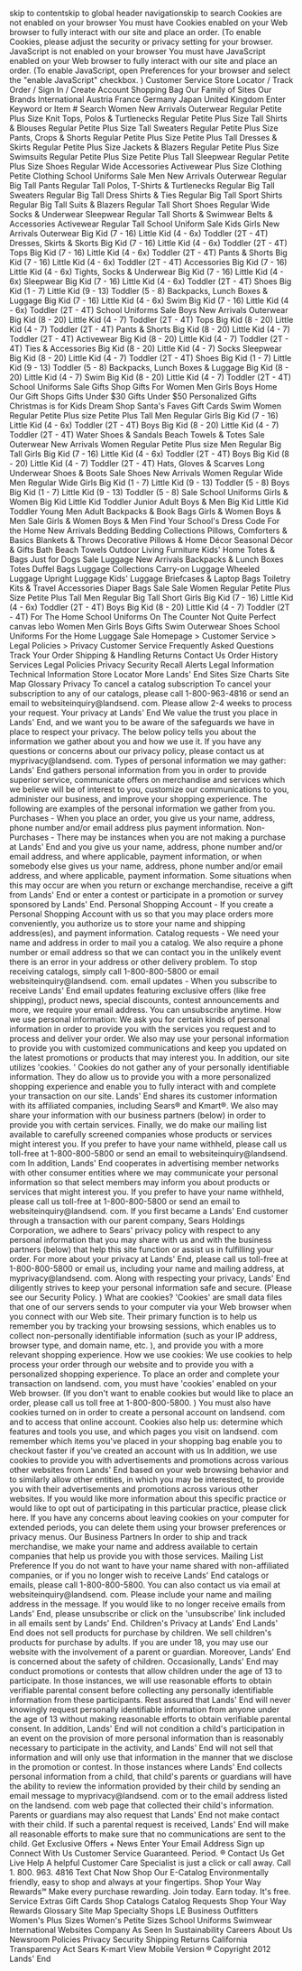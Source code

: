 skip to contentskip to global header navigationskip to search Cookies are not enabled on your browser You must have Cookies enabled on your Web browser to fully interact with our site and place an order. (To enable Cookies, please adjust the security or privacy setting for your browser. JavaScript is not enabled on your browser You must have JavaScript enabled on your Web browser to fully interact with our site and place an order. (To enable JavaScript, open Preferences for your browser and select the "enable JavaScript" checkbox. ) Customer Service Store Locator / Track Order / Sign In / Create Account Shopping Bag Our Family of Sites Our Brands International Austria France Germany Japan United Kingdom Enter Keyword or Item # Search Women New Arrivals Outerwear Regular Petite Plus Size Knit Tops, Polos & Turtlenecks Regular Petite Plus Size Tall Shirts & Blouses Regular Petite Plus Size Tall Sweaters Regular Petite Plus Size Pants, Crops & Shorts Regular Petite Plus Size Petite Plus Tall Dresses & Skirts Regular Petite Plus Size Jackets & Blazers Regular Petite Plus Size Swimsuits Regular Petite Plus Size Petite Plus Tall Sleepwear Regular Petite Plus Size Shoes Regular Wide Accessories Activewear Plus Size Clothing Petite Clothing School Uniforms Sale Men New Arrivals Outerwear Regular Big Tall Pants Regular Tall Polos, T-Shirts & Turtlenecks Regular Big Tall Sweaters Regular Big Tall Dress Shirts & Ties Regular Big Tall Sport Shirts Regular Big Tall Suits & Blazers Regular Tall Short Shoes Regular Wide Socks & Underwear Sleepwear Regular Tall Shorts & Swimwear Belts & Accessories Activewear Regular Tall School Uniform Sale Kids Girls New Arrivals Outerwear Big Kid (7 - 16) Little Kid (4 - 6x) Toddler (2T - 4T) Dresses, Skirts & Skorts Big Kid (7 - 16) Little Kid (4 - 6x) Toddler (2T - 4T) Tops Big Kid (7 - 16) Little Kid (4 - 6x) Toddler (2T - 4T) Pants & Shorts Big Kid (7 - 16) Little Kid (4 - 6x) Toddler (2T - 4T) Accessories Big Kid (7 - 16) Little Kid (4 - 6x) Tights, Socks & Underwear Big Kid (7 - 16) Little Kid (4 - 6x) Sleepwear Big Kid (7 - 16) Little Kid (4 - 6x) Toddler (2T - 4T) Shoes Big Kid (1 - 7) Little Kid (9 - 13) Toddler (5 - 8) Backpacks, Lunch Boxes & Luggage Big Kid (7 - 16) Little Kid (4 - 6x) Swim Big Kid (7 - 16) Little Kid (4 - 6x) Toddler (2T - 4T) School Uniforms Sale Boys New Arrivals Outerwear Big Kid (8 - 20) Little Kid (4 - 7) Toddler (2T - 4T) Tops Big Kid (8 - 20) Little Kid (4 - 7) Toddler (2T - 4T) Pants & Shorts Big Kid (8 - 20) Little Kid (4 - 7) Toddler (2T - 4T) Activewear Big Kid (8 - 20) Little Kid (4 - 7) Toddler (2T - 4T) Ties & Accessories Big Kid (8 - 20) Little Kid (4 - 7) Socks Sleepwear Big Kid (8 - 20) Little Kid (4 - 7) Toddler (2T - 4T) Shoes Big Kid (1 - 7) Little Kid (9 - 13) Toddler (5 - 8) Backpacks, Lunch Boxes & Luggage Big Kid (8 - 20) Little Kid (4 - 7) Swim Big Kid (8 - 20) Little Kid (4 - 7) Toddler (2T - 4T) School Uniforms Sale Gifts Shop Gifts For Women Men Girls Boys Home     Our Gift Shops Gifts Under $30 Gifts Under $50 Personalized Gifts Christmas is for Kids Dream Shop Santa's Faves Gift Cards Swim Women Regular Petite Plus size Petite Plus Tall Men Regular Girls Big Kid (7 - 16) Little Kid (4 - 6x) Toddler (2T - 4T) Boys Big Kid (8 - 20) Little Kid (4 - 7) Toddler (2T - 4T) Water Shoes & Sandals Beach Towels & Totes Sale Outerwear New Arrivals Women Regular Petite Plus size Men Regular Big Tall Girls Big Kid (7 - 16) Little Kid (4 - 6x) Toddler (2T - 4T) Boys Big Kid (8 - 20) Little Kid (4 - 7) Toddler (2T - 4T) Hats, Gloves & Scarves Long Underwear Shoes & Boots Sale Shoes New Arrivals Women Regular Wide Men Regular Wide Girls Big Kid (1 - 7) Little Kid (9 - 13) Toddler (5 - 8) Boys Big Kid (1 - 7) Little Kid (9 - 13) Toddler (5 - 8) Sale School Uniforms Girls & Women Big Kid Little Kid Toddler Junior Adult Boys & Men Big Kid Little Kid Toddler Young Men Adult Backpacks & Book Bags Girls & Women Boys & Men Sale Girls & Women Boys & Men Find Your School's Dress Code For the Home New Arrivals Bedding Bedding Collections Pillows, Comforters & Basics Blankets & Throws Decorative Pillows & Home Décor Seasonal Décor & Gifts Bath Beach Towels Outdoor Living Furniture Kids' Home Totes & Bags Just for Dogs Sale Luggage New Arrivals Backpacks & Lunch Boxes Totes Duffel Bags Luggage Collections Carry-on Luggage Wheeled Luggage Upright Luggage Kids' Luggage Briefcases & Laptop Bags Toiletry Kits & Travel Accessories Diaper Bags Sale Sale Women Regular Petite Plus Size Petite Plus Tall Men Regular Big Tall Short Girls Big Kid (7 - 16) Little Kid (4 - 6x) Toddler (2T - 4T) Boys Big Kid (8 - 20) Little Kid (4 - 7) Toddler (2T - 4T) For The Home School Uniforms On The Counter Not Quite Perfect canvas lebo Women Men Girls Boys Gifts Swim Outerwear Shoes School Uniforms For the Home Luggage Sale Homepage > Customer Service > Legal Policies > Privacy Customer Service Frequently Asked Questions Track Your Order Shipping & Handling Returns Contact Us Order History Services Legal Policies Privacy Security Recall Alerts Legal Information Technical Information Store Locator More Lands' End Sites Size Charts Site Map Glossary Privacy To cancel a catalog subscription To cancel your subscription to any of our catalogs, please call 1-800-963-4816 or send an email to websiteinquiry@landsend. com. Please allow 2-4 weeks to process your request. Your privacy at Lands' End We value the trust you place in Lands' End, and we want you to be aware of the safeguards we have in place to respect your privacy. The below policy tells you about the information we gather about you and how we use it. If you have any questions or concerns about our privacy policy, please contact us at myprivacy@landsend. com. Types of personal information we may gather: Lands' End gathers personal information from you in order to provide superior service, communicate offers on merchandise and services which we believe will be of interest to you, customize our communications to you, administer our business, and improve your shopping experience. The following are examples of the personal information we gather from you. Purchases - When you place an order, you give us your name, address, phone number and/or email address plus payment information. Non-Purchases - There may be instances when you are not making a purchase at Lands' End and you give us your name, address, phone number and/or email address, and where applicable, payment information, or when somebody else gives us your name, address, phone number and/or email address, and where applicable, payment information. Some situations when this may occur are when you return or exchange merchandise, receive a gift from Lands' End or enter a contest or participate in a promotion or survey sponsored by Lands' End. Personal Shopping Account - If you create a Personal Shopping Account with us so that you may place orders more conveniently, you authorize us to store your name and shipping address(es), and payment information. Catalog requests - We need your name and address in order to mail you a catalog. We also require a phone number or email address so that we can contact you in the unlikely event there is an error in your address or other delivery problem. To stop receiving catalogs, simply call 1-800-800-5800 or email websiteinquiry@landsend. com. email updates - When you subscribe to receive Lands' End email updates featuring exclusive offers (like free shipping), product news, special discounts, contest announcements and more, we require your email address. You can unsubscribe anytime. How we use personal information: We ask you for certain kinds of personal information in order to provide you with the services you request and to process and deliver your order. We also may use your personal information to provide you with customized communications and keep you updated on the latest promotions or products that may interest you. In addition, our site utilizes 'cookies. ' Cookies do not gather any of your personally identifiable information. They do allow us to provide you with a more personalized shopping experience and enable you to fully interact with and complete your transaction on our site. Lands' End shares its customer information with its affiliated companies, including Sears® and Kmart®. We also may share your information with our business partners (below) in order to provide you with certain services. Finally, we do make our mailing list available to carefully screened companies whose products or services might interest you. If you prefer to have your name withheld, please call us toll-free at 1-800-800-5800 or send an email to websiteinquiry@landsend. com In addition, Lands' End cooperates in advertising member networks with other consumer entities where we may communicate your personal information so that select members may inform you about products or services that might interest you. If you prefer to have your name withheld, please call us toll-free at 1-800-800-5800 or send an email to websiteinquiry@landsend. com. If you first became a Lands' End customer through a transaction with our parent company, Sears Holdings Corporation, we adhere to Sears' privacy policy with respect to any personal information that you may share with us and with the business partners (below) that help this site function or assist us in fulfilling your order. For more about your privacy at Lands' End, please call us toll-free at 1-800-800-5800 or email us, including your name and mailing address, at myprivacy@landsend. com. Along with respecting your privacy, Lands' End diligently strives to keep your personal information safe and secure. (Please see our Security Policy. ) What are cookies? 'Cookies' are small data files that one of our servers sends to your computer via your Web browser when you connect with our Web site. Their primary function is to help us remember you by tracking your browsing sessions, which enables us to collect non-personally identifiable information (such as your IP address, browser type, and domain name, etc. ), and provide you with a more relevant shopping experience. How we use cookies: We use cookies to help process your order through our website and to provide you with a personalized shopping experience. To place an order and complete your transaction on landsend. com, you must have 'cookies' enabled on your Web browser. (If you don't want to enable cookies but would like to place an order, please call us toll free at 1-800-800-5800. ) You must also have cookies turned on in order to create a personal account on landsend. com and to access that online account. Cookies also help us: determine which features and tools you use, and which pages you visit on landsend. com remember which items you've placed in your shopping bag enable you to checkout faster if you've created an account with us In addition, we use cookies to provide you with advertisements and promotions across various other websites from Lands' End based on your web browsing behavior and to similarly allow other entities, in which you may be interested, to provide you with their advertisements and promotions across various other websites. If you would like more information about this specific practice or would like to opt out of participating in this particular practice, please click here. If you have any concerns about leaving cookies on your computer for extended periods, you can delete them using your browser preferences or privacy menus. Our Business Partners In order to ship and track merchandise, we make your name and address available to certain companies that help us provide you with those services. Mailing List Preference If you do not want to have your name shared with non-affiliated companies, or if you no longer wish to receive Lands' End catalogs or emails, please call 1-800-800-5800. You can also contact us via email at websiteinquiry@landsend. com. Please include your name and mailing address in the message. If you would like to no longer receive emails from Lands' End, please unsubscribe or click on the 'unsubscribe' link included in all emails sent by Lands' End. Children's Privacy at Lands' End Lands' End does not sell products for purchase by children. We sell children's products for purchase by adults. If you are under 18, you may use our website with the involvement of a parent or guardian. Moreover, Lands' End is concerned about the safety of children. Occasionally, Lands' End may conduct promotions or contests that allow children under the age of 13 to participate. In those instances, we will use reasonable efforts to obtain verifiable parental consent before collecting any personally identifiable information from these participants. Rest assured that Lands' End will never knowingly request personally identifiable information from anyone under the age of 13 without making reasonable efforts to obtain verifiable parental consent. In addition, Lands' End will not condition a child's participation in an event on the provision of more personal information than is reasonably necessary to participate in the activity, and Lands' End will not sell that information and will only use that information in the manner that we disclose in the promotion or contest. In those instances where Lands' End collects personal information from a child, that child's parents or guardians will have the ability to review the information provided by their child by sending an email message to myprivacy@landsend. com or to the email address listed on the landsend. com web page that collected their child's information. Parents or guardians may also request that Lands' End not make contact with their child. If such a parental request is received, Lands' End will make all reasonable efforts to make sure that no communications are sent to the child. Get Exclusive Offers + News Enter Your Email Address Sign up   Connect With Us Customer Service Guaranteed. Period. ® Contact Us Get Live Help A helpful Customer Care Specialist is just a click or call away. Call 1. 800. 963. 4816 Text Chat Now Shop Our E-Catalog Environmentally friendly, easy to shop and always at your fingertips. Shop Your Way Rewards℠ Make every purchase rewarding. Join today. Earn today. It's free. Service Extras Gift Cards Shop Catalogs Catalog Requests Shop Your Way Rewards Glossary Site Map Specialty Shops LE Business Outfitters Women's Plus Sizes Women's Petite Sizes School Uniforms Swimwear International Websites Company As Seen In Sustainability Careers About Us Newsroom Policies Privacy Security Shipping Returns California Transparency Act Sears K-mart View Mobile Version ® Copyright 2012 Lands' End